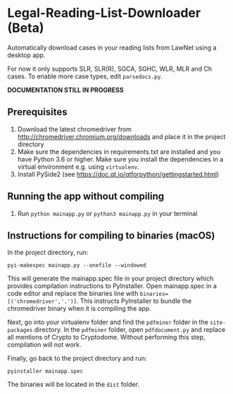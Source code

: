 # Legal-Reading-List-Downloader (Beta)
Automatically download cases in your reading lists from LawNet using a desktop app.

For now it only supports SLR, SLR(R), SGCA, SGHC, WLR, MLR and Ch cases. To enable more case types, edit ```parsedocs.py```.

**DOCUMENTATION STILL IN PROGRESS**

## Prerequisites
1. Download the latest chromedriver from http://chromedriver.chromium.org/downloads and place it in the project directory
2. Make sure the dependencies in requirements.txt are installed and you have Python 3.6 or higher. Make sure you install the
dependencies in a virtual environment e.g. using ```virtualenv```.
3. Install PySide2 (see https://doc.qt.io/qtforpython/gettingstarted.html)

## Running the app without compiling
1. Run ```python mainapp.py``` or ```python3 mainapp.py``` in your terminal

## Instructions for compiling to binaries (macOS)
In the project directory, run:
```
pyi-makespec mainapp.py --onefile --windowed
```
This will generate the mainapp.spec file in your project directory which provides compilation instructions to PyInstaller. Open mainapp.spec
in a code editor and replace the binaries line with ```binaries=[('chromedriver','.')]```. This instructs PyInstaller to bundle 
the chromedriver binary when it is compiling the app.

Next, go into your virtualenv folder and find the ```pdfminer``` folder in the ```site-packages``` directory. In the ```pdfminer``` folder,
open ```pdfdocument.py``` and replace all mentions of Crypto to Cryptodome. Without performing this step, compilation will not work.

Finally, go back to the project directory and run:
```
pyinstaller mainapp.spec
```
The binaries will be located in the ```dist``` folder.
